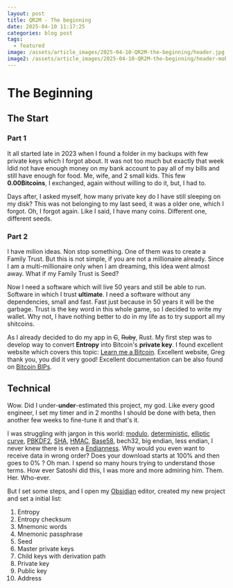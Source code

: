 ```yaml
---
layout: post
title: QR2M - The beginning
date: 2025-04-10 11:17:25
categories: blog post
tags:
  - featured
image: /assets/article_images/2025-04-10-QR2M-the-beginning/header.jpg
image2: /assets/article_images/2025-04-10-QR2M-the-beginning/header-mobile.jpg
---
```


# The Beginning


## The Start

### Part 1

It all started late in 2023 when I found a folder in my backups with few private keys which I forgot about. It was not too much but exactly that week Idid not have enough money on my bank account to pay all of my bills and still have enough for food. Me, wife, and 2 small kids. This few **0.00Bitcoins**, I exchanged, again without willing to do it, but, I had to. 

Days after, I asked myself, how many private key do I have still sleeping on my disk? This was not belonging to my last seed, it was a older one, which I forgot. Oh, I forgot again. Like I said, I have many coins. Different one, different seeds.

### Part 2

I have milion ideas. Non stop something. One of them was to create a Family Trust. But this is not simple, if you are not a millionaire already. Since I am a multi-millionaire only when I am dreaming, this idea went almost away. What if my Family Trust is Seed?

Now I need a software which will live 50 years and still be able to run. Software in which I trust **ultimate**. I need a software without any dependencies, small and fast. Fast just because in 50 years it will be the garbage. Trust is the key word in this whole game, so I decided to write my wallet. Why not, I have nothing better to do in my life as to try support all my shitcoins.

As I already decided to do my app in ~~C~~, ~~Ruby~~, Rust. My first step was to develop way to convert **Entropy** into Bitcoin's **private key**. I found excellent website which covers this topic: [Learn me a Bitcoin][learn]. Excellent website, Greg thank you, you did it very good! 
Excellent documentation can be also found on [Bitcoin BIPs][bips]. 


## Technical

Wow. Did I under-**under**-estimated this project, my god. Like every good engineer, I set my timer and in 2 months I should be done with beta, then another few weeks to fine-tune it and that's it.

I was struggling with jargon in this world: [modulo][modulo], [deterministic][deterministic], [elliptic curve][EC], [PBKDF2][pbk], [SHA][sha], [HMAC][hmac], [Base58][encoding], bech32, big endian, less endian, I never knew there is even a [Endianness][endianness]. Why would you even want to receive data in wrong order? Does your download starts at 100% and then goes to 0% ? Oh man. I spend so many hours trying to understand those terms. How ever Satoshi did this, I was more and more admiring him. Them. Her. Who-ever.

But I set some steps, and I open my [Obsidian][obsidian] editor, created my new project and set a initial list:

1. Entropy
2. Entropy checksum
3. Mnemonic words
4. Mnemonic passphrase
5. Seed
6. Master private keys
7. Child keys with derivation path
8. Private key
9. Public key
10. Address




[learn]:    https://learnmeabitcoin.com/technical
[bips]:     https://github.com/bitcoin/bips/blob/master/bip-0032.mediawiki
[endianness]:     https://en.wikipedia.org/wiki/Endianness
[modulo]:     https://en.wikipedia.org/wiki/Modulo
[deterministic]:     https://en.wikipedia.org/wiki/Deterministic_algorithm
[EC]:     https://en.wikipedia.org/wiki/Elliptic-curve_cryptography
[pbk]:     https://en.wikipedia.org/wiki/PBKDF2
[sha]:     https://en.wikipedia.org/wiki/Secure_Hash_Algorithms
[hmac]: https://en.wikipedia.org/wiki/HMAC
[encoding]: https://en.wikipedia.org/wiki/Binary-to-text_encoding
[obsidian]: https://obsidian.md/
